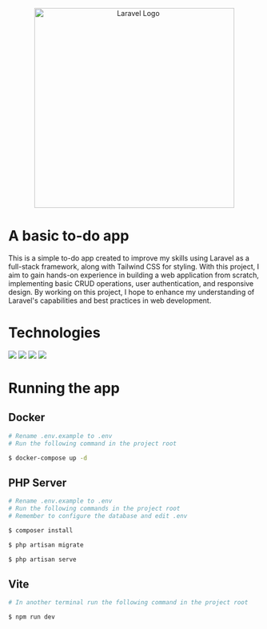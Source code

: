 <p align="center"><a href="https://laravel.com" target="_blank"><img src="https://raw.githubusercontent.com/laravel/art/master/logo-lockup/5%20SVG/2%20CMYK/1%20Full%20Color/laravel-logolockup-cmyk-red.svg" width="400" alt="Laravel Logo"></a></p>

# A basic to-do app

This is a simple to-do app created to improve my skills using Laravel as a full-stack framework, along with Tailwind CSS for styling. With this project, I aim to gain hands-on experience in building a web application from scratch, implementing basic CRUD operations, user authentication, and responsive design. By working on this project, I hope to enhance my understanding of Laravel's capabilities and best practices in web development.

# Technologies

[<img src="https://img.shields.io/badge/laravel-%23FF2D20.svg?style=for-the-badge&logo=laravel&logoColor=white" />](https://laravel.com/)
[<img src="https://img.shields.io/badge/Tailwind_CSS-38B2AC?style=for-the-badge&logo=tailwind-css&logoColor=white" />](https://tailwindcss.com/)
[<img src="https://img.shields.io/badge/JWT-black?style=for-the-badge&logo=JSON%20web%20tokens"/>](https://jwt.io/)
[<img src="https://img.shields.io/badge/vite-%23646CFF.svg?style=for-the-badge&logo=vite&logoColor=white"/>](https://vitejs.dev/)

# Running the app

## Docker

```bash
# Rename .env.example to .env
# Run the following command in the project root

$ docker-compose up -d
```

## PHP Server

```bash
# Rename .env.example to .env
# Run the following commands in the project root
# Remember to configure the database and edit .env

$ composer install

$ php artisan migrate

$ php artisan serve
```

## Vite

```bash
# In another terminal run the following command in the project root

$ npm run dev
```

